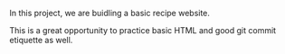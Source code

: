 In this project, we are buidling a basic recipe website.

This is a great opportunity to practice basic HTML and good git commit etiquette as well.
